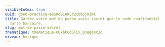 ```yaml
---
visibleInCms: true
uuid: good-practice-eBSRcO1ANLr2cbbSjnJNk
title: Gardez votre mot de passe aussi secret que le code confidentiel de votre
  carte bancaire.
slug: mot-de-passe-secret
thematique: thematique-nGkbk6oSlC5_p3eqoXX2o
niveau: basique
---
```

